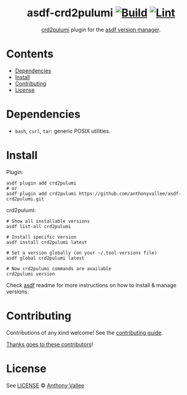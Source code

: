 <div align="center">

# asdf-crd2pulumi [![Build](https://github.com/anthonyvallee/asdf-crd2pulumi/actions/workflows/build.yml/badge.svg)](https://github.com/anthonyvallee/asdf-crd2pulumi/actions/workflows/build.yml) [![Lint](https://github.com/anthonyvallee/asdf-crd2pulumi/actions/workflows/lint.yml/badge.svg)](https://github.com/anthonyvallee/asdf-crd2pulumi/actions/workflows/lint.yml)


[crd2pulumi](https://github.com/pulumi/crd2pulumi) plugin for the [asdf version manager](https://asdf-vm.com).

</div>

# Contents

- [Dependencies](#dependencies)
- [Install](#install)
- [Contributing](#contributing)
- [License](#license)

# Dependencies

- `bash`, `curl`, `tar`: generic POSIX utilities.

# Install

Plugin:

```shell
asdf plugin add crd2pulumi
# or
asdf plugin add crd2pulumi https://github.com/anthonyvallee/asdf-crd2pulumi.git
```

crd2pulumi:

```shell
# Show all installable versions
asdf list-all crd2pulumi

# Install specific version
asdf install crd2pulumi latest

# Set a version globally (on your ~/.tool-versions file)
asdf global crd2pulumi latest

# Now crd2pulumi commands are available
crd2pulumi version
```

Check [asdf](https://github.com/asdf-vm/asdf) readme for more instructions on how to
install & manage versions.

# Contributing

Contributions of any kind welcome! See the [contributing guide](contributing.md).

[Thanks goes to these contributors](https://github.com/anthonyvallee/asdf-crd2pulumi/graphs/contributors)!

# License

See [LICENSE](LICENSE) © [Anthony Vallee](https://github.com/anthonyvallee/)
